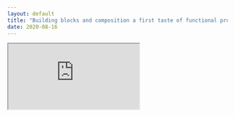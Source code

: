 ```yaml
---
layout: default
title: "Building blocks and composition a first taste of functional programming"
date: 2020-08-16
---
```


<iframe src="https://dev.to/sabatinim/building-blocks-and-composition-48bj" title="Building blocks and composition"></iframe>